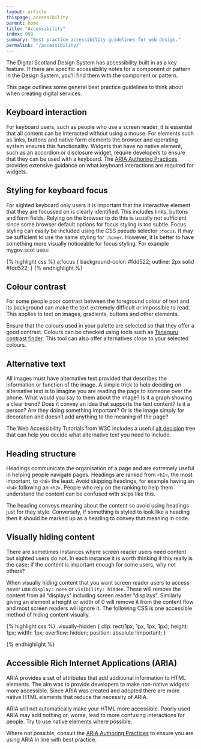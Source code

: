 ```yaml
---
layout: article
thispage: accessibility
parent: home
title: "Accessibility"
index: 999
summary: "Best practice accessibility guidelines for web design."
permalink: '/accessibility/'
---
```


The Digital Scotland Design System has accessibility built in as a key feature. If there are specific accessibility notes for a component or pattern in the Design System, you’ll find them with the component or pattern.

This page outlines some general best practice guidelines to think about when creating digital services.

## Keyboard interaction

For keyboard users, such as people who use a screen reader, it is essential that all content can be interacted without using a mouse. For elements such as links, buttons and native form elements the browser and operating system ensures this functionality. Widgets that have no native element, such as an accordion or disclosure widget, require developers to ensure that they can be used with a keyboard.
The [ARIA Authoring Practices](https://www.w3.org/WAI/ARIA/apg/) provides extensive guidance on what keyboard interactions are required for widgets.

## Styling for keyboard focus

For sighted keyboard only users it is important that the interactive element that they are focussed on is clearly identified. This includes links, buttons and form fields. Relying on the browser to do this is usually not sufficient since some browser default options for focus styling is too subtle.
Focus styling can easily be included using the CSS pseudo selector ```:focus```.
It may be sufficient to use the same styling for ```:hover```. However, it is better to have something more visually noticeable for focus styling. For example mygov.scot uses:

{% highlight css %}
a:focus {
    background-color: #fdd522;
    outline: 2px solid #fdd522;
}
{% endhighlight %}

## Colour contrast

For some people poor contrast between the foreground colour of text and its background can make the text extremely difficult or impossible to read. This applies to text on images, gradients, buttons and other elements.

Ensure that the colours used in your palette are selected so that they offer a good contrast. Colours can be checked using tools such as [Tanaguru contrast finder](https://contrast-finder.tanaguru.com/). This tool can also offer alternatives close to your selected colours.

## Alternative text

All images must have alternative text provided that describes the information or function of the image. A simple trick to help deciding on alternative text is to imagine you are reading the page to someone over the phone. What would you say to them about the image? Is it a graph showing a clear trend? Does it convey an idea that supports the text content? Is it a person? Are they doing something important? Or is the image simply for decoration and doesn’t add anything to the meaning of the page?

The Web Accessibility Tutorials from W3C includes a useful [alt decision](https://www.w3.org/WAI/tutorials/images/decision-tree/) tree that can help you decide what alternative text you need to include.

## Heading structure

Headings communicate the organisation of a page and are extremely useful in helping people navigate pages. Headings are ranked from ```<h1>```, the most important, to ```<h6>``` the least. Avoid skipping headings, for example having an ```<h4>``` following an ```<h2>```. People who rely on the ranking to help them understand the content can be confused with skips like this.

The heading conveys meaning about the content so avoid using headings just for they style. Conversely, if something is styled to look like a heading then it should be marked up as a heading to convey that meaning in code.

## Visually hiding content

There are sometimes instances where screen reader users need content but sighted users do not. In each instance it is worth thinking if this really is the case; if the content is important enough for some users, why not others?

When visually hiding content that you want screen reader users to access never use ```display: none``` or ```visibility: hidden```. These will remove the content from all “displays” including screen reader “displays”. Similarly giving an element a height or width of 0 will remove it from the content flow and most screen readers will ignore it.
The following CSS is one accessible method of hiding content visually.

{% highlight css %}
.visually-hidden {
   clip: rect(1px, 1px, 1px, 1px);
   height: 1px;
   width: 1px;
   overflow: hidden;
   position: absolute !important;
}

{% endhighlight %}

## Accessible Rich Internet Applications (ARIA)

ARIA provides a set of attributes that add additional information to HTML elements. The aim was to provide developers to make non-native widgets more accessible. Since ARIA was created and adopted there are more native HTML elements that reduce the necessity of ARIA.

ARIA will not automatically make your HTML more accessible. Poorly used ARIA may add nothing or, worse, lead to more confusing interactions for people.
Try to use native elements where possible.

Where not possible, consult the [ARIA Authoring Practices](https://www.w3.org/WAI/ARIA/apg/) to ensure you are using ARIA in line with best practice.
